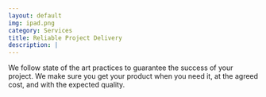 ```yaml
---
layout: default
img: ipad.png
category: Services
title: Reliable Project Delivery
description: |
---
```

  We follow state of the art practices to guarantee the success of your project. We make sure you get your product when you need it, at the agreed cost, and with the expected quality.  
